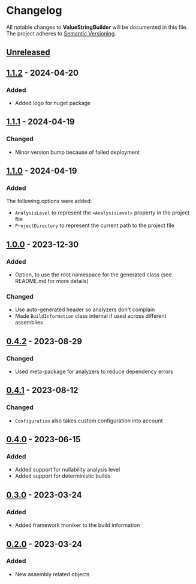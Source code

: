 # Changelog

All notable changes to **ValueStringBuilder** will be documented in this file. The project adheres to [Semantic Versioning](https://semver.org/spec/v2.0.0.html).

<!-- The format is based on [Keep a Changelog](https://keepachangelog.com/en/1.0.0/) -->

## [Unreleased]

## [1.1.2] - 2024-04-20

### Added

- Added logo for nuget package

## [1.1.1] - 2024-04-19

### Changed

- Minor version bump because of failed deployment

## [1.1.0] - 2024-04-19

### Added

The following options were added:

- `AnalysisLevel` to represent the `<AnalysisLevel>` property in the project file
- `ProjectDirectory` to represent the current path to the project file

## [1.0.0] - 2023-12-30

### Added

- Option, to use the root namespace for the generated class (see README.md for more details)

### Changed

- Use auto-generated header so analyzers don't complain
- Made `BuildInformation` class internal if used across different assemblies

## [0.4.2] - 2023-08-29

### Changed

- Used meta-package for analyzers to reduce dependency errors

## [0.4.1] - 2023-08-12

### Changed

- `Configuration` also takes custom configuration into account

## [0.4.0] - 2023-06-15

### Added

- Added support for nullability analysis level
- Added support for deterministic builds

## [0.3.0] - 2023-03-24

### Added

- Added framework moniker to the build information

## [0.2.0] - 2023-03-24

### Added

- New assembly related objects

[unreleased]: https://github.com/linkdotnet/BuildInformation/compare/1.1.2...HEAD
[1.1.2]: https://github.com/linkdotnet/BuildInformation/compare/1.1.1...1.1.2
[1.1.1]: https://github.com/linkdotnet/BuildInformation/compare/1.1.0...1.1.1
[1.1.0]: https://github.com/linkdotnet/BuildInformation/compare/1.0.0...1.1.0
[1.0.0]: https://github.com/linkdotnet/BuildInformation/compare/0.4.2...1.0.0
[0.4.2]: https://github.com/linkdotnet/BuildInformation/compare/0.4.1...0.4.2
[0.4.1]: https://github.com/linkdotnet/BuildInformation/compare/0.4.0...0.4.1
[0.4.0]: https://github.com/linkdotnet/BuildInformation/compare/0.3.0...0.4.0
[0.3.0]: https://github.com/linkdotnet/BuildInformation/compare/0.2.0...0.3.0
[0.2.0]: https://github.com/linkdotnet/BuildInformation/compare/9866bfb38171ce0b36aae085d07d15f6e2bc6ff3...0.2.0
